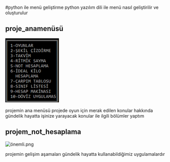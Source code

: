  #python ile menü geliştirme
python yazılım dili ile menü nasıl geliştirilir ve oluşturulur
<h2>proje_anamenüsü</h2>
<img src="Resim/Anamenu.PNG" alt="Örnek Anamenu.PNG"/>
<p>projemin ana menüsü  projede oyun için merak edilen konular hakkında gündelik hayatta işinize yarayacak konular ile ilgili bölümler yaptım </p>
<h2>projem_not_hesaplama</h2>
<img src="önemli.png" alt="önemli.png"/>
<p>projemin gelişim aşamaları gündelik hayatta kullanabildiğimiz uygulamalardır</p>
